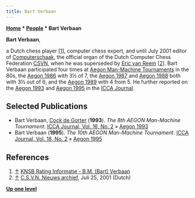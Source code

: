 ```yaml
---
title: Bart Verbaan
---
```

**[Home](Home "Home") * [People](People "People") * Bart Verbaan**

**Bart Verbaan**,

a Dutch chess player <a id="cite-note-1" href="#cite-ref-1">[1]</a>, computer chess expert, and until July 2001 editor of [Computerschaak](Computerschaak "Computerschaak"), the official organ of the Dutch Computer Chess Federation [CSVN](CSVN "CSVN"), when he was superseded by [Eric van Reem](Eric_van_Reem "Eric van Reem") <a id="cite-note-2" href="#cite-ref-2">[2]</a>. Bart Verbaan participated four times at [Aegon Man-Machine Tournaments](Aegon_Tournaments "Aegon Tournaments") in the 80s, the [Aegon 1986](Aegon_1986 "Aegon 1986") with 3½ of 7, the [Aegon 1987](Aegon_1987 "Aegon 1987") and [Aegon 1988](Aegon_1988 "Aegon 1988") both with 3½ out of 6, and the [Aegon 1989](Aegon_1989 "Aegon 1989") with 4 from 5. He further reported on the [Aegon 1993](Aegon_1993 "Aegon 1993") and [Aegon 1995](Aegon_1995 "Aegon 1995") in the [ICCA Journal](ICGA_Journal "ICGA Journal").

## Selected Publications

- Bart Verbaan, [Cock de Gorter](Cock_de_Gorter "Cock de Gorter") (**1993**). *The 8th AEGON Man-Machine Tournament*. [ICCA Journal, Vol. 16, No. 2](ICGA_Journal#16_2 "ICGA Journal") » [Aegon 1993](Aegon_1993 "Aegon 1993")
- Bart Verbaan (**1995**). *The 10th AEGON Man-Machine Tournament*. [ICCA Journal, Vol. 18, No. 2](ICGA_Journal#18_2 "ICGA Journal") » [Aegon 1995](Aegon_1995 "Aegon 1995")

## References

1. <a id="cite-ref-1" href="#cite-note-1">↑</a> [KNSB Rating Informatie - B.M. (Bart) Verbaan](http://xaa.dohd.org/rating/spelers.php?lidnr=7069667&listid=101)
1. <a id="cite-ref-2" href="#cite-note-2">↑</a> [C.S.V.N. Nieuws archief](http://old.csvn.nl/nieuwsarchief.html), Juli 25, 2001 (Dutch)

**[Up one level](People "People")**

